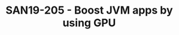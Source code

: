 ---
categories:
- san19
description: Today JVM remains one of the most popular programming and execution platforms.
  There are different approaches to leverage GPU power from the JVM, which can be
  useful for many specific cases. ARM-based hardware brings JVM benefits on the edge.
  This talk will demonstrate different ways of interoperability between GPU and JVM.
  We will evaluate the APIs and the performance of hybrid Java-GPU code. For the practical
  part of the talk, we will use Jetson Nano as an example of modern, powerful, but
  affordable edge equipment.
image:
  featured: 'true'
  path: /assets/images/featured-images/san19/SAN19-205.png
session_attendee_num: '0'
session_id: SAN19-205
session_room: Pacific Room (Keynote)
session_slot:
  end_time: '2019-09-24 09:25:00'
  start_time: '2019-09-24 09:00:00'
session_speakers:
- speaker_bio: Dmitry Chuyko is a performance engineer at BellSoft, that is among
    the top 5 contributors to OpenJDK. Before joining BellSoft, Dmitry programmed
    in Java, and then worked on Hotspot JVM in Oracle. After all, previous experience
    with Java has shown that the most interesting problems in applications get their
    solutions in the base platform. Currently Dmitry mostly optimizes OpenJDK for
    x86 and ARM, the company even implemented its own optimizing JEP 315 in Java 11.<br
    /> BellSoft releases and supports Liberica JDK — a verified distribution of OpenJDK.
    Liberica is available in the form of binary assemblies, installers and container
    images for different operating systems and processors. Therefore, now the focus
    of attention is the work of various versions of Java in containers.
  speaker_company: ''
  speaker_image: /assets/images/speakers/san19/dmitry-chuyko.jpg
  speaker_location: ''
  speaker_name: Dmitry Chuyko
  speaker_position: JVM Engineer
  speaker_url: ''
  speaker_username: dchuyko
- speaker_bio: Dmitry Chuyko is a performance engineer at BellSoft, which is among
    the top 5 contributors to OpenJDK. Before joining BellSoft, Dmitry programmed
    in Java, and then worked on Hotspot JVM in Oracle. After all, previous experience
    with Java has shown that the most interesting problems in applications get their
    solutions in the base platform. Currently Dmitry mostly optimizes OpenJDK for
    ARM64, the company even implemented its own JEP 315 on Java 11 on this topic.<br
    />BellSoft releases and supports Liberica JDK -- a verified distribution of OpenJDK.
    Liberica is available in the form of binary assemblies, installers and container
    images for different operating systems and processors. Therefore, now the focus
    of attention is the work of various versions of Java in containers on ARM and
    x86.
  speaker_company: BellSoft
  speaker_image: /assets/images/speakers/san19/dmitry-chuyko.jpg
  speaker_location: ''
  speaker_name: Dmitry Chuyko
  speaker_position: Performance Architect
  speaker_url: bell-sw.com/java.html
  speaker_username: dmitry.chuyko
session_track: IoT Fog/Gateway/Edge Computing
tag: session
tags:
- Data Center
- ' Open Source Development'
- ' Tools'
title: SAN19-205 - Boost JVM apps by using GPU
---